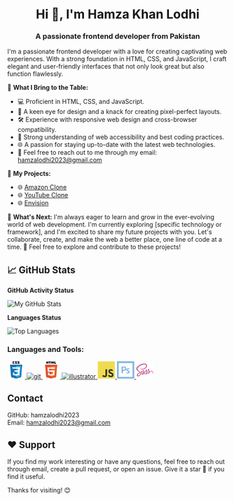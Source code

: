 <h1 align="center">Hi 👋, I'm Hamza Khan Lodhi</h1>
<h3 align="center">A passionate frontend developer from Pakistan</h3>

I'm a passionate frontend developer with a love for creating captivating web experiences. With a strong foundation in HTML, CSS, and JavaScript, I craft elegant and user-friendly interfaces that not only look great but also function flawlessly.

🌟 **What I Bring to the Table:**
- 💻 Proficient in HTML, CSS, and JavaScript.
- 🎨 A keen eye for design and a knack for creating pixel-perfect layouts.
- 🛠️ Experience with responsive web design and cross-browser compatibility.
- 📐 Strong understanding of web accessibility and best coding practices.
- 🌐 A passion for staying up-to-date with the latest web technologies.
- 💬 Feel free to reach out to me through my email: hamzalodhi2023@gmail.com

🔨 **My Projects:**
- 🌐 [Amazon Clone](https://hamzalodhi2023.github.io/amazon-clone/)
- 🌐 [YouTube Clone](https://hamzalodhi2023.github.io/youtube-clone/)
- 🌐 [Envision](https://hamzalodhi2023.github.io/Envision/)

🌱 **What's Next:**
I'm always eager to learn and grow in the ever-evolving world of web development. I'm currently exploring [specific technology or framework], and I'm excited to share my future projects with you. Let's collaborate, create, and make the web a better place, one line of code at a time. 🚀
Feel free to explore and contribute to these projects!

## 📈 GitHub Stats

**GitHub Activity Status**

![My GitHub Stats](https://github-readme-stats.vercel.app/api?username=hamzalodhi2023&&show_icons=true&title_color=ffffff&icon_color=bb2acf&text_color=daf7dc&bg_color=151515) </br>

**Languages Status**

![Top Languages](https://github-readme-stats.vercel.app/api/top-langs/?username=hamzalodhi2023&&show_icons=true&title_color=ffffff&icon_color=bb2acf&text_color=daf7dc&bg_color=151515)


<h3 align="left">Languages and Tools:</h3>
<p align="left"> <a href="https://www.w3schools.com/css/" target="_blank" rel="noreferrer"> <img src="https://raw.githubusercontent.com/devicons/devicon/master/icons/css3/css3-original-wordmark.svg" alt="css3" width="40" height="40"/> </a> <a href="https://git-scm.com/" target="_blank" rel="noreferrer"> <img src="https://www.vectorlogo.zone/logos/git-scm/git-scm-icon.svg" alt="git" width="40" height="40"/> </a> <a href="https://www.w3.org/html/" target="_blank" rel="noreferrer"> <img src="https://raw.githubusercontent.com/devicons/devicon/master/icons/html5/html5-original-wordmark.svg" alt="html5" width="40" height="40"/> </a> <a href="https://www.adobe.com/in/products/illustrator.html" target="_blank" rel="noreferrer"> <img src="https://www.vectorlogo.zone/logos/adobe_illustrator/adobe_illustrator-icon.svg" alt="illustrator" width="40" height="40"/> </a> <a href="https://developer.mozilla.org/en-US/docs/Web/JavaScript" target="_blank" rel="noreferrer"> <img src="https://raw.githubusercontent.com/devicons/devicon/master/icons/javascript/javascript-original.svg" alt="javascript" width="40" height="40"/> </a> <a href="https://www.photoshop.com/en" target="_blank" rel="noreferrer"> <img src="https://raw.githubusercontent.com/devicons/devicon/master/icons/photoshop/photoshop-line.svg" alt="photoshop" width="40" height="40"/> </a> <a href="https://sass-lang.com" target="_blank" rel="noreferrer"> <img src="https://raw.githubusercontent.com/devicons/devicon/master/icons/sass/sass-original.svg" alt="sass" width="40" height="40"/> </a> </p>


## Contact

GitHub: hamzalodhi2023
<br>
Email: hamzalodhi2023@gmail.com
## ❤️ Support
If you find my work interesting or have any questions, feel free to reach out through email, create a pull request, or open an issue. Give it a star 🌟 if you find it useful. 

Thanks for visiting! 😊
